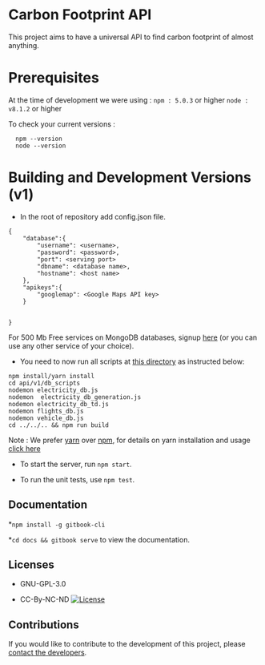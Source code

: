 # Carbon Footprint API

This project aims to have a universal API to find carbon footprint of almost anything.

# Prerequisites

At the time of development we were using :
`npm : 5.0.3` or higher
`node : v8.1.2` or higher

To check your current versions :

```
  npm --version
  node --version
```

# Building and Development Versions (v1)

* In the root of repository add config.json file.

```
{
    "database":{
        "username": <username>,
        "password": <password>,
        "port": <serving port>
        "dbname": <database name>,
        "hostname": <host name>
    },
    "apikeys":{
        "googlemap": <Google Maps API key>
    }

    
}
```

 For 500 Mb Free services on MongoDB databases, signup [here](https://www.mlab.com/signup) (or you can use any other service of your choice).

* You need to now run all scripts at [this directory](https://github.com/r0hit-gupta/CarbonFootprint-API/tree/master/api/v1/db_scripts) as instructed below:  

```
npm install/yarn install
cd api/v1/db_scripts
nodemon electricity_db.js
nodemon  electricity_db_generation.js
nodemon electricity_db_td.js
nodemon flights_db.js
nodemon vehicle_db.js
cd ../../.. && npm run build
```

Note : We prefer [yarn](https://yarnpkg.com) over [npm](https://www.npmjs.com), for details on yarn installation and usage [click here](https://yarnpkg.com/en/docs/usage)

* To start the server, run `npm start`.

* To run the unit tests, use `npm test`.


Documentation
-------------
*`npm install -g gitbook-cli`

*`cd docs && gitbook serve`  to view the documentation.

Licenses
---------
* GNU-GPL-3.0

* CC-By-NC-ND [![License](https://i.creativecommons.org/l/by-nc-nd/4.0/88x31.png)](http://creativecommons.org/licenses/by-nc-nd/4.0/)


Contributions
-------------

If you would like to contribute to the development of this project, please [contact the developers](mailto:bruno.wp@gmail.com).
